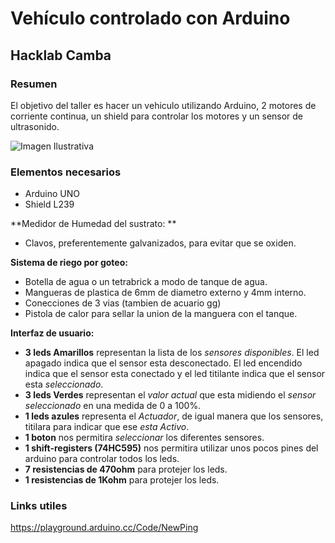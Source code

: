 # Vehículo controlado con Arduino
## Hacklab Camba

### **Resumen**
El objetivo del taller es hacer un vehiculo utilizando Arduino, 2 motores de corriente continua, un shield para controlar los motores y un sensor de ultrasonido.

![Imagen Ilustrativa](arduinoponia_bb.png "Imagen ilustrativa")

### **Elementos necesarios**
- Arduino UNO
- Shield L239

**Medidor de Humedad del sustrato: **
- Clavos, preferentemente galvanizados, para evitar que se oxiden.


**Sistema de riego por goteo:**
- Botella de agua o un tetrabrick a modo de tanque de agua.
- Mangueras de plastica de 6mm de diametro externo y 4mm interno.
- Conecciones de 3 vias (tambien de acuario gg)
- Pistola de calor para sellar la union de la manguera con el tanque.

**Interfaz de usuario:**

- **3 leds Amarillos** representan la lista de los *sensores disponibles*. El led apagado indica que el sensor esta desconectado. El led encendido indica que el sensor esta conectado y el led titilante indica que el sensor esta *seleccionado*.
- **3 leds Verdes** representan el *valor actual* que esta midiendo el *sensor seleccionado* en una medida de 0 a 100%.
- **1 leds azules** representa el *Actuador*, de igual manera que los sensores, titilara para indicar que ese *esta Activo*.
- **1 boton** nos permitira *seleccionar* los diferentes sensores.
- **1 shift-registers (74HC595)** nos permitira utilizar unos pocos pines del arduino para controlar todos los leds.
- **7 resistencias de 470ohm** para protejer los leds.
- **1 resistencias de 1Kohm** para protejer los leds.

### **Links utiles**
https://playground.arduino.cc/Code/NewPing
